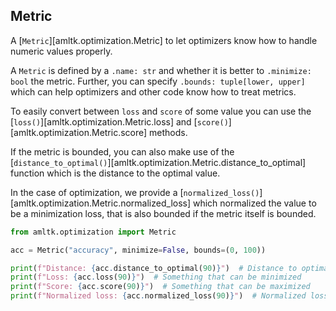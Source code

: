 ## Metric
A [`Metric`][amltk.optimization.Metric] to let optimizers know how to
handle numeric values properly.

A `Metric` is defined by a `.name: str` and whether it is better to `.minimize: bool`
the metric. Further, you can specify `.bounds: tuple[lower, upper]` which can
help optimizers and other code know how to treat metrics.

To easily convert between `loss` and
`score` of some value you can use the [`loss()`][amltk.optimization.Metric.loss]
and [`score()`][amltk.optimization.Metric.score] methods.

If the metric is bounded, you can also make use of the
[`distance_to_optimal()`][amltk.optimization.Metric.distance_to_optimal]
function which is the distance to the optimal value.

In the case of optimization, we provide a
[`normalized_loss()`][amltk.optimization.Metric.normalized_loss] which
normalized the value to be a minimization loss, that is also bounded
if the metric itself is bounded.

```python exec="true" source="material-block" result="python"
from amltk.optimization import Metric

acc = Metric("accuracy", minimize=False, bounds=(0, 100))

print(f"Distance: {acc.distance_to_optimal(90)}")  # Distance to optimal.
print(f"Loss: {acc.loss(90)}")  # Something that can be minimized
print(f"Score: {acc.score(90)}")  # Something that can be maximized
print(f"Normalized loss: {acc.normalized_loss(90)}")  # Normalized loss
```
